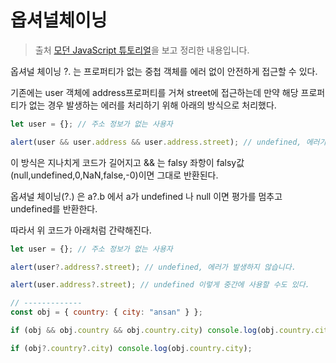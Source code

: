 # 옵셔널체이닝

> 출처 [모던 JavaScript 튜토리얼](https://ko.javascript.info/)을 보고 정리한 내용입니다.

옵셔널 체이닝 ?. 는 프로퍼티가 없는 중첩 객체를 에러 없이 안전하게 접근할 수 있다.

기존에는 user 객체에 address프로퍼티를 거쳐 street에 접근하는데 만약 해당 프로퍼티가 없는 경우 발생하는 에러를 처리하기 위해 아래의 방식으로 처리했다.

```js
let user = {}; // 주소 정보가 없는 사용자

alert(user && user.address && user.address.street); // undefined, 에러가 발생하지 않습니다.
```

이 방식은 지나치게 코드가 길어지고 && 는 falsy 좌항이 falsy값(null,undefined,0,NaN,false,-0)이면 그대로 반환된다.

옵셔널 체이닝(?.) 은 a?.b 에서 a가 undefined 나 null 이면 평가를 멈추고 undefined를 반환한다.

따라서 위 코드가 아래처럼 간략해진다.

```js
let user = {}; // 주소 정보가 없는 사용자

alert(user?.address?.street); // undefined, 에러가 발생하지 않습니다.

alert(user.address?.street); // undefined 이렇게 중간에 사용할 수도 있다.

// -------------
const obj = { country: { city: "ansan" } };

if (obj && obj.country && obj.country.city) console.log(obj.country.city);

if (obj?.country?.city) console.log(obj.country.city);
```
